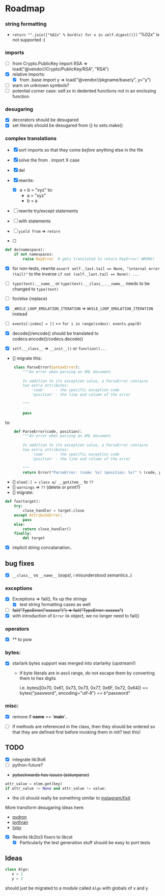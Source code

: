  # Roadmap

### string formatting

- `return "".join(["%02x" % bord(x) for x in self.digest()])` "%02x" is not supported :(

### imports     

- [ ] from Crypto.PublicKey import RSA => load("@vendor//Crypto/PublicKey/RSA", "RSA")
- [x] relative imports:
  - [x] from .base import y => load("@vendor//pkgname/base/y", y="y")  

- [ ] warn on unknown symbols?
- [ ] potential corner case: self.xx in dedented functions not in an enclosing function

### desugaring

- [x] decorators should be desugared
- [x] set literals should be desugared from {} to sets.make()

### complex translations

- [x] sort imports so that they come *before* anything else in the file 
- [x] solve the from . import X case
- [x] del
- [x] rewrite:
    - [x] a = b = "xyz" to:
        - a = "xyz"
        - b = a  
- [ ] rewrite try/except statements
- [ ] with statements
- [ ] `yield from` => `return`  

- [ ] 
```python
def do(namespace): 
    if not namespaces:
        raise KeyError  # gets translated to return KeyError! WRONG!
```

- [x] for non-tests, rewrite `assert self._last.tail == None, "internal error (tail)"` to
      the inverse `if not (self._last.tail == None): ...`

- [ ] `type(text).__name__` or `type(text).__class__.__name__` needs to be changed to `type(text)`
- [ ] for/else (replace)
- [x] `_WHILE_LOOP_EMULATION_ITERATION` => `WHILE_LOOP_EMULATION_ITERATION` instead
- [ ] `events[:index] = []` == `for i in range(index): events.pop(0)` 

    
- [x] decode()/encode() should be translated to codecs.encode()/codecs.decode()
- [x] `self.__class__` => `__init__()` or `function()...`
- [] migrate this:
```python
    class ParseError(SyntaxError):
        """An error when parsing an XML document.
    
        In addition to its exception value, a ParseError contains
        two extra attributes:
            'code'     - the specific exception code
            'position' - the line and column of the error
    
        """
    
        pass
``` 
  to:

```python
    def ParseError(code, position):
        """An error when parsing an XML document.
    
        In addition to its exception value, a ParseError contains
        two extra attributes:
            'code'     - the specific exception code
            'position' - the line and column of the error
    
        """
        return Error("ParseError: (code: %s) (position: %s)" % (code, position))
```
- [] `elem[:] = class w/ __getitem__` to `??`
- [] `warnings` => `??` (delete or print?)
- [] migrate:

```python
def foo(target):
    try:
        close_handler = target.close
    except AttributeError:
        pass
    else:
        return close_handler()
    finally:
        del target
```

- [x] implicit string concatanation..

## bug fixes

- [x] `__class__` vs `__name__` (oops!, i misunderstood semantics..)

### exceptions

- [x] Exceptions => fail(), fix up the strings
  - [x] test string formatting cases as well
    
- [ ] ~~fail("TypeError(\"xxxxxx\")") => fail("TypeError: xxxxxx")~~
- [x] with introduction of `Error` `Ok` object, we no longer need to fail()

### operators

- [x] ** to pow

### bytes:
  
- [x] starlark bytes support was merged into starlarky (upstream!) 
  
    - if byte literals are in ascii range, do not escape them by converting them to 
      hex digits 
      
      i.e. bytes([0x70, 0x61, 0x73, 0x73, 0x77, 0x6F, 0x72, 0x64]) == bytes("password", encoding="utf-8") == b"password"

### misc:

- [x] remove if __name__ == '__main__'..

- [ ] if methods are referenced in the class, then they should be ordered so that 
   they are defined first before invoking them in init? test this!
   

## TODO

- [x] integrate lib3to6
- [ ] python-future?
- ~~pybackwards has issues (astunparse)~~

```python
attr_value = elem.get(key)
if attr_value != None and attr_value != value:
```
- the cli should really be something similar to [instagram/fixit](https://github.com/instagram/fixit)

More transform desugaring ideas here:
- [pydron](https://github.com/pydron/pydron/tree/master/pydron/translation/dedecorator.py)
- [pythran](https://github.com/serge-sans-paille/pythran/tree/master/pythran/transformations)
- [typy](https://github.com/Procrat/typy/blob/master/typy/insuline.py)
  
- [x] Rewrite lib2to3 fixers to libcst
  - [x] Particularly the test generation stuff should be easy to port tests

## Ideas

```python
class Algo:
   x = 1
   y = 2
```

should just be migrated to a module called `Algo` with globals of x and y
